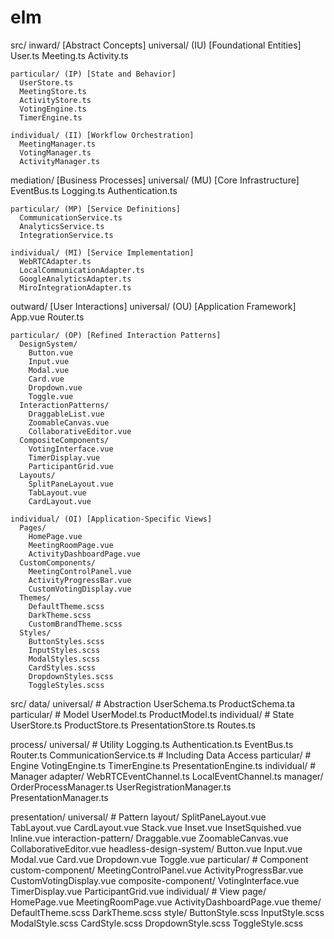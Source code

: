 # elm
src/
  inward/ [Abstract Concepts]
    universal/ (IU) [Foundational Entities]
      User.ts
      Meeting.ts
      Activity.ts

    particular/ (IP) [State and Behavior]
      UserStore.ts
      MeetingStore.ts
      ActivityStore.ts
      VotingEngine.ts
      TimerEngine.ts

    individual/ (II) [Workflow Orchestration]
      MeetingManager.ts
      VotingManager.ts
      ActivityManager.ts

  mediation/ [Business Processes]
    universal/ (MU) [Core Infrastructure]
      EventBus.ts
      Logging.ts
      Authentication.ts

    particular/ (MP) [Service Definitions]
      CommunicationService.ts
      AnalyticsService.ts
      IntegrationService.ts

    individual/ (MI) [Service Implementation]
      WebRTCAdapter.ts
      LocalCommunicationAdapter.ts
      GoogleAnalyticsAdapter.ts
      MiroIntegrationAdapter.ts

  outward/ [User Interactions]
    universal/ (OU) [Application Framework]
      App.vue
      Router.ts

    particular/ (OP) [Refined Interaction Patterns]
      DesignSystem/
        Button.vue
        Input.vue
        Modal.vue
        Card.vue
        Dropdown.vue
        Toggle.vue
      InteractionPatterns/
        DraggableList.vue
        ZoomableCanvas.vue
        CollaborativeEditor.vue
      CompositeComponents/
        VotingInterface.vue
        TimerDisplay.vue
        ParticipantGrid.vue
      Layouts/
        SplitPaneLayout.vue
        TabLayout.vue
        CardLayout.vue

    individual/ (OI) [Application-Specific Views]
      Pages/
        HomePage.vue
        MeetingRoomPage.vue
        ActivityDashboardPage.vue
      CustomComponents/
        MeetingControlPanel.vue
        ActivityProgressBar.vue
        CustomVotingDisplay.vue
      Themes/
        DefaultTheme.scss
        DarkTheme.scss
        CustomBrandTheme.scss
      Styles/
        ButtonStyles.scss
        InputStyles.scss
        ModalStyles.scss
        CardStyles.scss
        DropdownStyles.scss
        ToggleStyles.scss






src/
  data/
    universal/  # Abstraction
      UserSchema.ts
      ProductSchema.ta
    particular/ # Model
      UserModel.ts
      ProductModel.ts
    individual/ # State
      UserStore.ts
      ProductStore.ts
      PresentationStore.ts
      Routes.ts

  process/
    universal/  # Utility
      Logging.ts
      Authentication.ts
      EventBus.ts
      Router.ts
      CommunicationService.ts  # Including Data Access
    particular/ # Engine
      VotingEngine.ts
      TimerEngine.ts
      PresentationEngine.ts
    individual/ # Manager
      adapter/
        WebRTCEventChannel.ts
        LocalEventChannel.ts
      manager/
        OrderProcessManager.ts
        UserRegistrationManager.ts
        PresentationManager.ts

  presentation/
    universal/  # Pattern
      layout/
        SplitPaneLayout.vue
        TabLayout.vue
        CardLayout.vue
        Stack.vue
        Inset.vue
        InsetSquished.vue
        Inline.vue
      interaction-pattern/
        Draggable.vue
        ZoomableCanvas.vue
        CollaborativeEditor.vue
      headless-design-system/
        Button.vue
        Input.vue
        Modal.vue
        Card.vue
        Dropdown.vue
        Toggle.vue
    particular/ # Component
      custom-component/
        MeetingControlPanel.vue
        ActivityProgressBar.vue
        CustomVotingDisplay.vue
      composite-component/
        VotingInterface.vue
        TimerDisplay.vue
        ParticipantGrid.vue
    individual/ # View
      page/
        HomePage.vue
        MeetingRoomPage.vue
        ActivityDashboardPage.vue
      theme/
        DefaultTheme.scss
        DarkTheme.scss
      style/
        ButtonStyle.scss
        InputStyle.scss
        ModalStyle.scss
        CardStyle.scss
        DropdownStyle.scss
        ToggleStyle.scss
